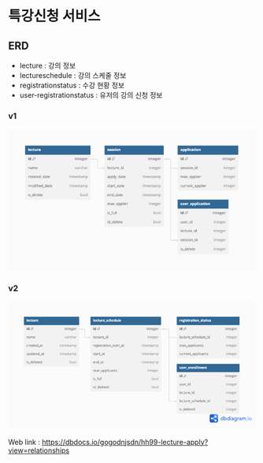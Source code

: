 # 특강신청 서비스

## ERD

- lecture : 강의 정보
- lectureschedule : 강의 스케줄 정보
- registrationstatus : 수강 현황 정보
- user-registrationstatus : 유저의 강의 신청 정보

### v1
<img src="./image/hh99-lecture-apply.png">

### v2
<img src="./image/hh99-lecture-apply-v2.png">

Web link : https://dbdocs.io/gogodnjsdn/hh99-lecture-apply?view=relationships